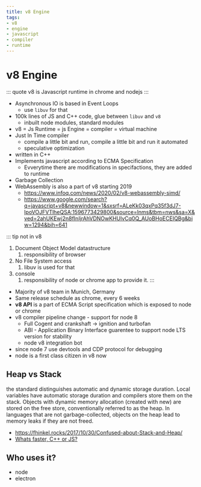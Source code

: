 ```yaml
---
title: v8 Engine
tags:
- v8
- engine
- javascript
- compiler
- runtime
---
```


# v8 Engine

<TagLinks />

::: quote
v8 is Javascript runtime in chrome and nodejs
:::

* Asynchronous IO is based in Event Loops
  * use `libuv` for that
* 100k lines of JS and C++ code, glue between `libuv` and `v8`
  * inbuilt node modules, standard modules
* v8 = Js Runtime = js Engine = compiler = virtual machine
* Just In Time compiler
  * compile a little bit and run, compile a little bit and run it automated
  * speculative optimization
* written in C++
* Implements javascript according to ECMA Specification
  * Evverytime there are modifications in specifactions, they are added to runtime
* Garbage Collection
* WebAssembly is also a part of v8 starting 2019
  * https://www.infoq.com/news/2020/02/v8-webassembly-simd/
  * https://www.google.com/search?q=javascript+v8&newwindow=1&sxsrf=ALeKk03qxPq35f3dJ7-IpoVOJFVTlheQSA:1596773429800&source=lnms&tbm=nws&sa=X&ved=2ahUKEwj2n8fInIjrAhVDNOwKHUlvCq0Q_AUoBHoECEIQBg&biw=1294&bih=641

::: tip not in v8
1. Document Object Model datastructure
   1. responsibility of browser
2. No File System access
   1. libuv is used for that
3. console
   1. responsibility of node or chrome app to provide it.
:::

* Majority of v8 team in Munich, Germany
* Same release schedule as chrome, every 6 weeks
* **v8 API** is a part of ECMA Script specification which is exposed to node or chrome
* v8 compiler pipeline change - support for node 8
  * Full Cogent and crankshaft -> ignition and turbofan
  * ABI - Application Binary Interface guarentee to support node LTS version for stability
  * node v8 integration bot
* since node 7 use devtools and CDP protocol for debugging
* node is a first class citizen in v8 now

## Heap vs Stack

the standard distinguishes automatic and dynamic storage duration. Local variables have automatic storage duration and compilers store them on the stack. Objects with dynamic memory allocation (created with new) are stored on the free store, conventionally referred to as the heap. In languages that are not garbage-collected, objects on the heap lead to memory leaks if they are not freed.

* https://fhinkel.rocks/2017/10/30/Confused-about-Stack-and-Heap/
* [Whats faster, C++ or JS?](https://fhinkel.rocks/2017/12/07/Speed-up-Your-Node-js-App-with-Native-Addons/)

## Who uses it?

* node
* electron

<Footer />
